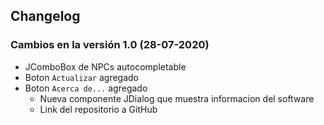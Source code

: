 ## Changelog

### Cambios en la versión 1.0 (28-07-2020)
- JComboBox de NPCs autocompletable
- Boton `Actualizar` agregado
- Boton `Acerca de...` agregado
  - Nueva componente JDialog que muestra informacion del software
  - Link del repositorio a GitHub

